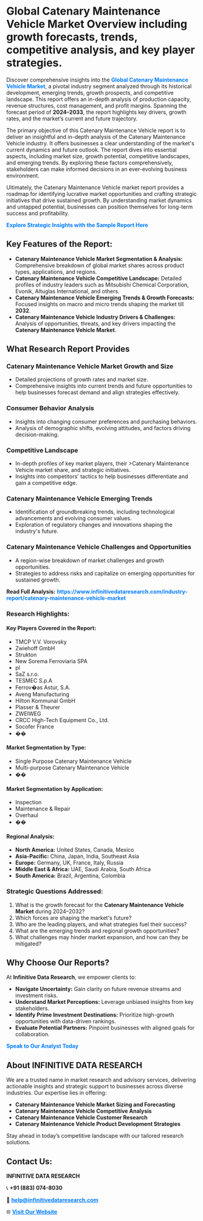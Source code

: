 <h1>Global Catenary Maintenance Vehicle Market Overview including growth forecasts, trends, competitive analysis, and key player strategies.</h1>
<p>
Discover comprehensive insights into the 
<a href="https://www.infinitivedataresearch.com/industry-report/catenary-maintenance-vehicle-market" rel="dofollow" style="color: #007BFF; text-decoration: none;"><strong>Global Catenary Maintenance Vehicle Market</strong></a>, a pivotal industry segment analyzed through its historical development, emerging trends, growth prospects, and competitive landscape. This report offers an in-depth analysis of production capacity, revenue structures, cost management, and profit margins. Spanning the forecast period of <strong>2024–2033</strong>, the report highlights key drivers, growth rates, and the market’s current and future trajectory.
</p>
<p>
The primary objective of this Catenary Maintenance Vehicle report is to deliver an insightful and in-depth analysis of the Catenary Maintenance Vehicle industry. It offers businesses a clear understanding of the market's current dynamics and future outlook. The report dives into essential aspects, including market size, growth potential, competitive landscapes, and emerging trends. By exploring these factors comprehensively, stakeholders can make informed decisions in an ever-evolving business environment.
</p>
<p>
Ultimately, the Catenary Maintenance Vehicle market report provides a roadmap for identifying lucrative market opportunities and crafting strategic initiatives that drive sustained growth. By understanding market dynamics and untapped potential, businesses can position themselves for long-term success and profitability.
</p>
<p>
<a href="https://www.infinitivedataresearch.com/request-sample/reportId=109001" style="color: #007BFF; text-decoration: none;"><strong>Explore Strategic Insights with the Sample Report Here</strong></a>
</p>

<h2>Key Features of the Report:</h2>
<ul>
<li><strong>Catenary Maintenance Vehicle Market Segmentation & Analysis:</strong> Comprehensive breakdown of global market shares across product types, applications, and regions.</li>
<li><strong>Catenary Maintenance Vehicle Competitive Landscape:</strong> Detailed profiles of industry leaders such as Mitsubishi Chemical Corporation, Evonik, Altuglas International, and others.</li>
<li><strong>Catenary Maintenance Vehicle Emerging Trends & Growth Forecasts:</strong> Focused insights on macro and micro trends shaping the market till <strong>2032</strong>.</li>
<li><strong>Catenary Maintenance Vehicle Industry Drivers & Challenges:</strong> Analysis of opportunities, threats, and key drivers impacting the <strong>Catenary Maintenance Vehicle Market</strong>.</li>
</ul>

<h2>What Research Report Provides</h2>
<h3>Catenary Maintenance Vehicle Market Growth and Size</h3>
<ul>
<li>Detailed projections of growth rates and market size.</li>
<li>Comprehensive insights into current trends and future opportunities to help businesses forecast demand and align strategies effectively.</li>
</ul>

<h3>Consumer Behavior Analysis</h3>
<ul>
<li>Insights into changing consumer preferences and purchasing behaviors.</li>
<li>Analysis of demographic shifts, evolving attitudes, and factors driving decision-making.</li>
</ul>

<h3>Competitive Landscape</h3>
<ul>
<li>In-depth profiles of key market players, their >Catenary Maintenance Vehicle market share, and strategic initiatives.</li>
<li>Insights into competitors' tactics to help businesses differentiate and gain a competitive edge.</li>
</ul>

<h3>Catenary Maintenance Vehicle Emerging Trends</h3>
<ul>
<li>Identification of groundbreaking trends, including technological advancements and evolving consumer values.</li>
<li>Exploration of regulatory changes and innovations shaping the industry's future.</li>
</ul>

<h3>Catenary Maintenance Vehicle Challenges and Opportunities</h3>
<ul>
<li>A region-wise breakdown of market challenges and growth opportunities.</li>
<li>Strategies to address risks and capitalize on emerging opportunities for sustained growth.</li>
</ul>
<p><strong>Read Full Analysis:</strong> <a href="https://www.infinitivedataresearch.com/industry-report/catenary-maintenance-vehicle-market" rel="dofollow" style="color: #007BFF; text-decoration: none;"><strong>https://www.infinitivedataresearch.com/industry-report/catenary-maintenance-vehicle-market</strong></a></p>
<h3>Research Highlights:</h3>
<h4>Key Players Covered in the Report:</h4>
<ul><li>TMCP V.V. Vorovsky</li><li>Zwiehoff GmbH</li><li>Strukton</li><li>New Sorema Ferroviaria SPA</li><li>pl</li><li>SaZ s.r.o.</li><li>TESMEC S.p.A</li><li>Ferrov�as Astur, S.A.</li><li>Aveng Manufacturing</li><li>Hilton Kommunal GmbH</li><li>Plasser &amp; Theurer</li><li>ZWEIWEG</li><li>CRCC High-Tech Equipment Co., Ltd.</li><li>Socofer France</li><li>��</li></ul>
<h4>Market Segmentation by Type:</h4>
<ul><li>Single Purpose Catenary Maintenance Vehicle</li><li>Multi-purpose Catenary Maintenance Vehicle</li><li>��</li></ul>
<h4>Market Segmentation by Application:</h4>
<ul><li>Inspection</li><li>Maintenance &amp; Repair</li><li>Overhaul</li><li>��</li></ul>

<h4>Regional Analysis:</h4>
<ul>
<li><strong>North America:</strong> United States, Canada, Mexico</li>
<li><strong>Asia-Pacific:</strong> China, Japan, India, Southeast Asia</li>
<li><strong>Europe:</strong> Germany, UK, France, Italy, Russia</li>
<li><strong>Middle East & Africa:</strong> UAE, Saudi Arabia, South Africa</li>
<li><strong>South America:</strong> Brazil, Argentina, Colombia</li>
</ul>

<h3>Strategic Questions Addressed:</h3>
<ol>
<li>What is the growth forecast for the <strong>Catenary Maintenance Vehicle Market</strong> during 2024–2032?</li>
<li>Which forces are shaping the market's future?</li>
<li>Who are the leading players, and what strategies fuel their success?</li>
<li>What are the emerging trends and regional growth opportunities?</li>
<li>What challenges may hinder market expansion, and how can they be mitigated?</li>
</ol>

<h2>Why Choose Our Reports?</h2>
<p>At <strong>Infinitive Data Research</strong>, we empower clients to:</p>
<ul>
<li><strong>Navigate Uncertainty:</strong> Gain clarity on future revenue streams and investment risks.</li>
<li><strong>Understand Market Perceptions:</strong> Leverage unbiased insights from key stakeholders.</li>
<li><strong>Identify Prime Investment Destinations:</strong> Prioritize high-growth opportunities with data-driven rankings.</li>
<li><strong>Evaluate Potential Partners:</strong> Pinpoint businesses with aligned goals for collaboration.</li>
</ul>
<p><a href="https://www.infinitivedataresearch.com/industry-report/catenary-maintenance-vehicle-market" rel="dofollow" style="color: #007BFF; text-decoration: none;"><strong>Speak to Our Analyst Today</strong></a></p>

<h2>About INFINITIVE DATA RESEARCH</h2>
<p>We are a trusted name in market research and advisory services, delivering actionable insights and strategic support to businesses across diverse industries. Our expertise lies in offering:</p>
<ul>
<li><strong>Catenary Maintenance Vehicle Market Sizing and Forecasting</strong></li>
<li><strong>Catenary Maintenance Vehicle Competitive Analysis</strong></li>
<li><strong>Catenary Maintenance Vehicle Customer Research</strong></li>
<li><strong>Catenary Maintenance Vehicle Product Development Strategies</strong></li>
</ul>
<p>Stay ahead in today’s competitive landscape with our tailored research solutions.</p>

<h2>Contact Us:</h2>
<p><strong>INFINITIVE DATA RESEARCH</strong></p>
<p>📞 <strong>+91 (883) 074-8030</strong></p>
<p>📧 <strong><a href="mailto:help@infinitivedataresearch.com" style="color: #007BFF;">help@infinitivedataresearch.com</a></strong></p>
<p>🌐 <strong><a href="https://www.infinitivedataresearch.com" rel="dofollow" style="color: #007BFF;">Visit Our Website</a></strong></p>